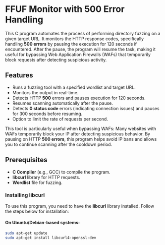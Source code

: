 # FFUF Monitor with 500 Error Handling

This C program automates the process of performing directory fuzzing on a given target URL. It monitors the HTTP response codes, specifically handling **500 errors** by pausing the execution for 120 seconds if encountered. After the pause, the program will resume the task, making it useful for bypassing Web Application Firewalls (WAFs) that temporarily block requests after detecting suspicious activity.

## Features
- Runs a fuzzing tool with a specified wordlist and target URL.
- Monitors the output in real-time.
- Detects HTTP **500** errors and pauses execution for 120 seconds.
- Resumes scanning automatically after the pause.
- Detects **0 status code** errors (indicating connection issues) and pauses for 300 seconds before resuming.
- Option to limit the rate of requests per second.

This tool is particularly useful when bypassing WAFs: Many websites with WAFs temporarily block your IP after detecting suspicious behavior. By pausing on HTTP **500 errors**, this program helps avoid IP bans and allows you to continue scanning after the cooldown period.

## Prerequisites
- **C Compiler** (e.g., GCC) to compile the program.
- **libcurl** library for HTTP requests.
- **Wordlist** file for fuzzing.

### Installing libcurl

To use this program, you need to have the **libcurl** library installed. Follow the steps below for installation:

#### On Ubuntu/Debian-based systems:
```bash
sudo apt-get update
sudo apt-get install libcurl4-openssl-dev
